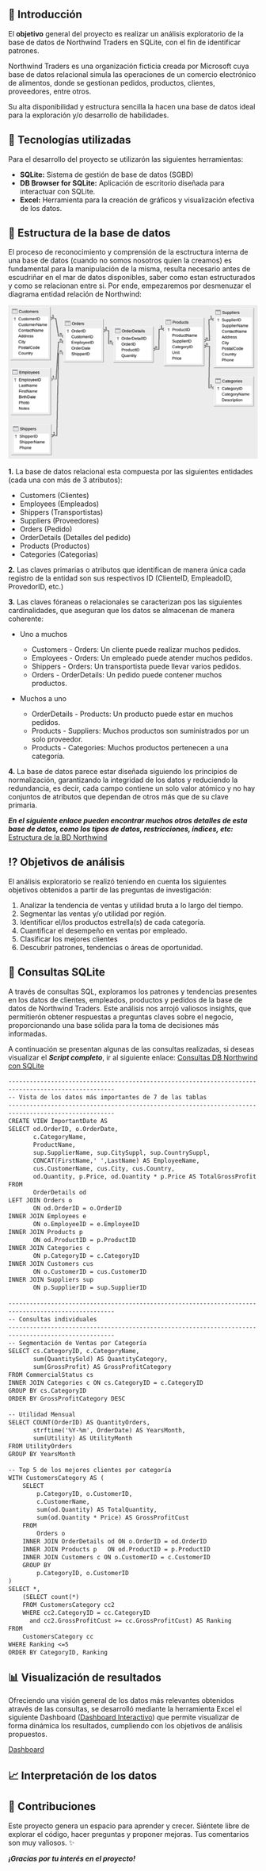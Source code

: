 ## :dart: Introducción

El **objetivo** general del proyecto es realizar un análisis exploratorio de la base de datos de Northwind Traders en SQLite, con el fin de identificar patrones.

Northwind Traders es una organización ficticia creada por Microsoft cuya base de datos relacional simula las operaciones de un comercio electrónico de alimentos, donde se gestionan pedidos, productos, clientes, proveedores, entre otros.

Su alta disponibilidad y estructura sencilla la hacen una base de datos ideal para la exploración y/o desarrollo de habilidades.

## :wrench: Tecnologías utilizadas

Para el desarrollo del proyecto se utilizarón las siguientes herramientas:

- **SQLite:** Sistema de gestión de base de datos (SGBD)
- **DB Browser for SQLite:** Aplicación de escritorio diseñada para interactuar con SQLite. 
- **Excel:** Herramienta para la creación de gráficos y visualización efectiva de los datos.

## :open_file_folder: Estructura de la base de datos

El proceso de reconocimiento y comprensión de la esctructura interna de una base de datos (cuando no somos nosotros quien la creamos) es fundamental para la manipulación de la misma, resulta necesario antes de escudriñar en el mar de datos disponibles, saber como estan estructurados y como se relacionan entre si. Por ende, empezaremos por desmenuzar el diagrama entidad relación de Northwind:

![DER](https://github.com/Johanna-Rojas/BD_NORTHWIND/blob/main/Northwind_E-R_Diagram.png)

**1.** La base de datos relacional esta compuesta por las siguientes entidades (cada una con más de 3 atributos):
- Customers (Clientes)
- Employees (Empleados)
- Shippers (Transportistas)
- Suppliers (Proveedores)
- Orders (Pedido)
- OrderDetails (Detalles del pedido)
- Products (Productos)
- Categories (Categorias)

**2.** Las claves primarias o atributos que identifican de manera única cada registro de la entidad son sus respectivos ID (ClienteID, EmpleadoID, ProvedorID, etc.) 

**3.** Las claves fóraneas o relacionales se caracterizan pos las siguientes cardinalidades, que aseguran que los datos se almacenan de manera coherente:

* Uno a muchos
   - Customers - Orders: Un cliente puede realizar muchos pedidos.
   - Employees - Orders: Un empleado puede atender muchos pedidos.
   - Shippers - Orders: Un transportista puede llevar varios pedidos.
   - Orders - OrderDetails: Un pedido puede contener muchos productos.

* Muchos a uno
   - OrderDetails - Products: Un producto puede estar en muchos pedidos.
   - Products - Suppliers: Muchos productos son suministrados por un solo proveedor.
   - Products - Categories: Muchos productos pertenecen a una categoría.

**4.** La base de datos parece estar diseñada siguiendo los principios de normalización, garantizando la integridad de los datos y reduciendo la redundancia, es decir, cada campo contiene un solo valor atómico y no hay conjuntos de atributos que dependan de otros más que de su clave primaria.

***En el siguiente enlace pueden encontrar muchos otros detalles de esta base de datos, como los tipos de datos, restricciones, índices, etc:*** [Estructura de la BD Northwind](https://en.wikiversity.org/wiki/Database_Examples/Northwind)

## :interrobang: Objetivos de análisis

El análisis exploratorio se realizó teniendo en cuenta los siguientes objetivos obtenidos a partir de las preguntas de investigación:

1. Analizar la tendencia de ventas y utilidad bruta a lo largo del tiempo.
2. Segmentar las ventas y/o utilidad por región.
3. Identificar el/los productos estrella(s) de cada categoría.
4. Cuantificar el desempeño en ventas por empleado.
5. Clasificar los mejores clientes
6. Descubrir patrones, tendencias o áreas de oportunidad.

## :bookmark_tabs: Consultas SQLite

A través de consultas SQL, exploramos los patrones y tendencias presentes en los datos de clientes, empleados, productos y pedidos de la base de datos de Northwind Traders. Este análisis nos arrojó valiosos insights, que permitierón obtener respuestas a preguntas claves sobre el negocio, proporcionando una base sólida para la toma de decisiones más informadas.

A continuación se presentan algunas de las consultas realizadas, si deseas visualizar el ***Script completo***, ir al siguiente enlace: [Consultas DB Northwind con SQLite](https://github.com/Johanna-Rojas/BD_NORTHWIND/blob/main/Queries_Norhwind.sql)

~~~
----------------------------------------------------------------------------------------------------
-- Vista de los datos más importantes de 7 de las tablas
----------------------------------------------------------------------------------------------------
CREATE VIEW ImportantDate AS
SELECT od.OrderID, o.OrderDate, 
	   c.CategoryName, 
	   ProductName, 
	   sup.SupplierName, sup.CitySuppl, sup.CountrySuppl,
	   CONCAT(FirstName,' ',LastName) AS EmployeeName,
	   cus.CustomerName, cus.City, cus.Country,
	   od.Quantity, p.Price, od.Quantity * p.Price AS TotalGrossProfit
FROM 
	   OrderDetails od
LEFT JOIN Orders o 
	   ON od.OrderID = o.OrderID
INNER JOIN Employees e 
	   ON o.EmployeeID = e.EmployeeID
INNER JOIN Products p 
	   ON od.ProductID = p.ProductID
INNER JOIN Categories c 
	   ON p.CategoryID = c.CategoryID
INNER JOIN Customers cus 
	   ON o.CustomerID = cus.CustomerID
INNER JOIN Suppliers sup 
	   ON p.SupplierID = sup.SupplierID

----------------------------------------------------------------------------------------------------
-- Consultas individuales
----------------------------------------------------------------------------------------------------
-- Segmentación de Ventas por Categoría
SELECT cs.CategoryID, c.CategoryName,
	   sum(QuantitySold) AS QuantityCategory, 
	   sum(GrossProfit) AS GrossProfitCategory
FROM CommercialStatus cs
INNER JOIN Categories c ON cs.CategoryID = c.CategoryID
GROUP BY cs.CategoryID
ORDER BY GrossProfitCategory DESC

-- Utilidad Mensual
SELECT COUNT(OrderID) AS QuantityOrders, 
	   strftime('%Y-%m', OrderDate) AS YearsMonth,
	   sum(Utility) AS UtilityMonth
FROM UtilityOrders
GROUP BY YearsMonth

-- Top 5 de los mejores clientes por categoría
WITH CustomersCategory AS (
	SELECT 
		p.CategoryID, o.CustomerID, 
	    c.CustomerName,
	    sum(od.Quantity) AS TotalQuantity,
	    sum(od.Quantity * Price) AS GrossProfitCust
	FROM 
		Orders o
	INNER JOIN OrderDetails od ON o.OrderID = od.OrderID
	INNER JOIN Products p 	ON od.ProductID = p.ProductID
	INNER JOIN Customers c ON o.CustomerID = c.CustomerID
	GROUP BY 
		p.CategoryID, o.CustomerID
)
SELECT *,
	(SELECT count(*)
	FROM CustomersCategory cc2
	WHERE cc2.CategoryID = cc.CategoryID
	  and cc2.GrossProfitCust >= cc.GrossProfitCust) AS Ranking
FROM
	CustomersCategory cc
WHERE Ranking <=5
ORDER BY CategoryID, Ranking
~~~

## :bar_chart: Visualización de resultados

Ofreciendo una visión general de los datos más relevantes obtenidos através de las consultas, se desarrolló mediante la herramienta Excel el siguiente Dashboard ([Dashboard Interactivo](https://vimeo.com/1018096795)) que permite visualizar de forma dinámica los resultados, cumpliendo con los objetivos de análisis propuestos. 

[Dashboard](https://github.com/Johanna-Rojas/BD_NORTHWIND/blob/main/Dashboard_Analisis_Northwind.png)


## :chart_with_upwards_trend: Interpretación de los datos



## :pencil: Contribuciones

Este proyecto genera un espacio para aprender y crecer. 
Siéntete libre de explorar el código, hacer preguntas y proponer mejoras. 
Tus comentarios son muy valiosos. :sparkles:

***¡Gracias por tu interés en el proyecto!***